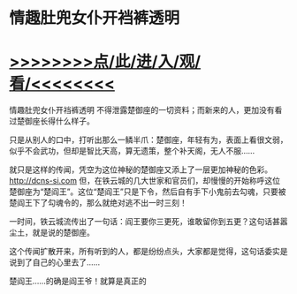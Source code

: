 # 情趣肚兜女仆开裆裤透明

# <a href="https://github.com/dangole/dfs/issues/1">>>>>>>>>点/此/进/入/观/看/<<<<<<<<</a>

情趣肚兜女仆开裆裤透明
不得泄露楚御座的一切资料；而新来的人，更加没有看过楚御座长得什么样子。

只是从别人的口中，打听出那么一鳞半爪：楚御座，年轻有为，表面上看很文弱，似乎不会武功，但却是智比天高，算无遗策，整个补天阁，无人不服……

就只是这样的传闻，凭空为这位神秘的楚御座又添上了一层更加神秘的色彩。
http://dcns-si.com
但，在铁云城的几大世家和官员们，却慢慢的开始称呼这位楚御座为“楚阎王”。这位“楚阎王”只是下令，然后自有手下小鬼前去勾魂，只要被楚阎王下了勾魂令的，那么就绝对逃不出一时三刻！

一时间，铁云城流传出了一句话：阎王要你三更死，谁敢留你到五更？这句话甚嚣尘土，就是说的楚御座。

这个传闻扩散开来，所有听到的人，都是纷纷点头，大家都是觉得，这句话委实是说到了自己的心里去了……

楚阎王……的确是阎王爷！就算是真正的
